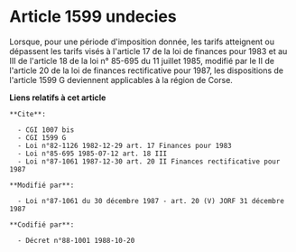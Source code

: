 # Article 1599 undecies

Lorsque, pour une période d'imposition donnée, les tarifs atteignent ou dépassent les tarifs visés à l'article 17 de la loi
de finances pour 1983 et au III de l'article 18 de la loi n° 85-695 du 11 juillet 1985, modifié par le II de l'article 20 de
la loi de finances rectificative pour 1987, les dispositions de l'article 1599 G deviennent applicables à la région de Corse.

**Liens relatifs à cet article**

	**Cite**:

	  - CGI 1007 bis
	  - CGI 1599 G
	  - Loi n°82-1126 1982-12-29 art. 17 Finances pour 1983
	  - Loi n°85-695 1985-07-12 art. 18 III
	  - Loi n°87-1061 1987-12-30 art. 20 II Finances rectificative pour 1987

	**Modifié par**:

	  - Loi n°87-1061 du 30 décembre 1987 - art. 20 (V) JORF 31 décembre 1987

	**Codifié par**:

	  - Décret n°88-1001 1988-10-20
